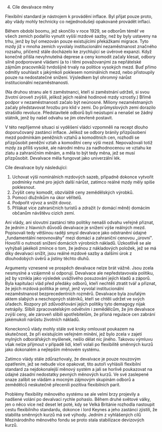 4. Cíle devalvace měny

Flexibilní standard je nástrojem k provádění inflace. Byl přijat pouze proto, aby vlády mohly technicky co nejjednodušeji opakovaně provádět inflaci.

Během období boomu, jež skončilo v roce 1929, se odborům téměř ve všech zemích podařilo vynutit vyšší mzdové sazby, než by byly ustaveny na trhu, jenž by byl omezován pouze existujícími překážkami migrace. Tyto mzdy již v mnoha zemích vyvolaly institucionální nezaměstnanost značného rozsahu, přičemž stále docházelo ke zrychlující se úvěrové expanzi. Když konečně přišla nevyhnutelná deprese a ceny komodit začaly klesat, odbory silně podporované vládami (a to i těmi považovanými za nepřátelské zájmům pracovníků) tvrdošíjně trvaly na politice vysokých mezd. Buď přímo odmítly souhlasit s jakýmkoli poklesem nominálních mezd, nebo přistoupily pouze na nedostatečné snížení. Výsledkem byl ohromný nárůst institucionální nezaměstnanosti.

(Na druhou stranu ale ti zaměstnanci, kteří si zaměstnání udrželi, si svou životní úroveň zvýšili, jelikož jejich reálné hodinové mzdy vzrostly.) Břímě podpor v nezaměstnanosti začalo být neúnosné. Miliony nezaměstnaných začaly představovat hrozbu pro klid v zemi. Do průmyslových zemí dorazilo strašidlo revoluce. Představitelé odborů byli neústupní a nenašel se žádný státník, jenž by našel odvahu se jim otevřeně postavit.

V této nepříjemné situaci si vyděšení vládci vzpomněli na recept dlouho doporučovaný zastánci inflace. Jelikož se odbory bránily přizpůsobení mezd podmínkám peněžních vztahů a komoditních cen, rozhodli se přizpůsobit peněžní vztah a komoditní ceny výši mezd. Nepovažovali totiž mzdy za příliš vysoké, ale národní měnu za nadhodnocenou ve vztahu ke zlatu a zahraničním měnám, a měla to být tedy měna, jež se musí přizpůsobit. Devalvace měla fungovat jako univerzální lék.

Cíle devalvace byly následující:
1. Uchovat výši nominálních mzdových sazeb, případně dokonce vytvořit podmínky nutné pro jejich další nárůst, zatímco reálné mzdy měly spíše poklesnout.
2. Zvýšit ceny komodit, obzvláště ceny zemědělských výrobků.
3. Pomoci dlužníkům na úkor věřitelů.
4. Podpořit vývoz a snížit dovoz.
5. Přilákat více zahraničních turistů a zdražit (v domácí měně) domácím občanům návštěvu cizích zemí.

Ani vlády, ani slovutní zastánci této politiky nenašli odvahu veřejně přiznat, že jedním z hlavních důvodů devalvace je snížení výše reálných mezd. Popisovali tedy většinou raději smysl devalvace jako odstranění údajné „fundamentální nerovnováhy" mezi domácí a zahraniční cenovou „úrovní". Hovořili o nutnosti snížení domácích výrobních nákladů. Úzkostlivě se ale vyhýbali jakékoli zmínce o tom, že jednou z nákladových položek, jež se má díky devalvaci snížit, jsou reálné mzdové sazby a dalšími úrok z dlouhodobých úvěrů a jistiny těchto dluhů.

Argumenty vznesené ve prospěch devalvace nelze brát vážně. Jsou zcela nesmyslné a vzájemně si odporují. Devalvace ale nepředstavovala politiku, jež by vznikla jako výsledek uvážlivého posuzování jejích kladů a záporů. Byla kapitulací vlád před předáky odborů, kteří nechtěli ztratit tvář a přiznat, že jejich mzdová politika je omyl, jenž vyvolal institucionální nezaměstnanost bezprecedentních rozměrů. Devalvace byla zoufalým aktem slabých a neschopných státníků, kteří se chtěli udržet ve svých úřadech. Rozpory při zdůvodňování jejich politiky tyto demagogy nijak netrápily. Slíbili zpracovatelským odvětvím i zemědělcům, že jim devalvace zvýší ceny, ale zároveň slíbili spotřebitelům, že přísná regulace cen zabrání jakémukoli nárůstu životních nákladů.

Koneckonců vlády mohly stále své kroky omlouvat poukazem na skutečnost, že při existujícím veřejném mínění, jež bylo zcela v zajetí mylných odborářských myšlenek, nešlo dělat nic jiného. Takovou výmluvu však nelze přijmout v případě lidí, kteří volali po flexibilitě směnných kurzů jako dokonalém a nejlepším měnovém systému.

Zatímco vlády stále zdůrazňovaly, že devalvace je pouze nouzovým opatřením, jež se nebude více opakovat, tito autoři vyhlásili flexibilní standard za nejdokonalejší měnový systém a jali se horlivě poukazovat na údajné zásadní nedostatky pevných měnových kurzů. Ve své zaslepené snaze zalíbit se vládám a mocným zájmovým skupinám odborů a zemědělců neskutečně přecenili pozitiva flexibilních parit.

Problémy flexibility měnového systému se ale velmi brzy projevily a nadšené volání po devalvaci rychle pohaslo. Během druhé světové války, jen o něco více než deset let poté, kdy se Velká Británie rozhodla nastoupit cestu flexibilního standardu, dokonce i lord Keynes a jeho zastánci zjistili, že stabilita směnných kurzů má své výhody. Jedním z vyhlášených cílů Mezinárodního měnového fondu se proto stala stabilizace devizových kurzů.